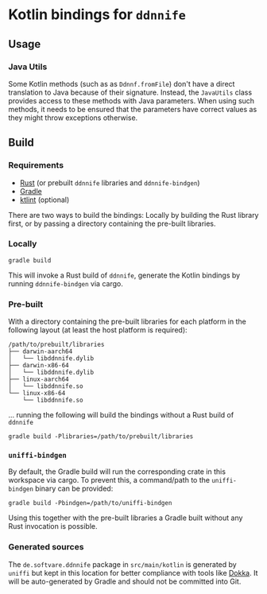 # Kotlin bindings for `ddnnife`

## Usage

### Java Utils

Some Kotlin methods (such as as `Ddnnf.fromFile`) don't have a direct translation to Java because of their signature.
Instead, the `JavaUtils` class provides access to these methods with Java parameters.
When using such methods, it needs to be ensured that the parameters have correct values as they might throw exceptions otherwise.

## Build

### Requirements

- [Rust][rust] (or prebuilt `ddnnife` libraries and `ddnnife-bindgen`)
- [Gradle][gradle]
- [ktlint][ktlint] (optional)

There are two ways to build the bindings:
Locally by building the Rust library first, or by passing a directory containing the pre-built libraries.

### Locally

```
gradle build
```

This will invoke a Rust build of `ddnnife`, generate the Kotlin bindings by running `ddnnife-bindgen` via cargo.

### Pre-built

With a directory containing the pre-built libraries for each platform in the following layout (at least the host platform is required):

```
/path/to/prebuilt/libraries
├── darwin-aarch64
│   └── libddnnife.dylib
├── darwin-x86-64
│   └── libddnnife.dylib
├── linux-aarch64
│   └── libddnnife.so
└── linux-x86-64
    └── libddnnife.so
```

... running the following will build the bindings without a Rust build of `ddnnife`

```
gradle build -Plibraries=/path/to/prebuilt/libraries
```

### `uniffi-bindgen`

By default, the Gradle build will run the corresponding crate in this workspace via cargo.
To prevent this, a command/path to the `uniffi-bindgen` binary can be provided:

```
gradle build -Pbindgen=/path/to/uniffi-bindgen
```

Using this together with the pre-built libraries a Gradle built without any Rust invocation is possible.

### Generated sources

The `de.softvare.ddnnife` package in `src/main/kotlin` is generated by `uniffi` but kept in this location for better compliance with tools like [Dokka][dokka].
It will be auto-generated by Gradle and should not be committed into Git.

[jna]: https://github.com/java-native-access/jna
[rust]: https://www.rust-lang.org
[gradle]: https://gradle.org
[ktlint]: https://github.com/pinterest/ktlint
[dokka]: https://kotlinlang.org/docs/dokka-introduction.html
